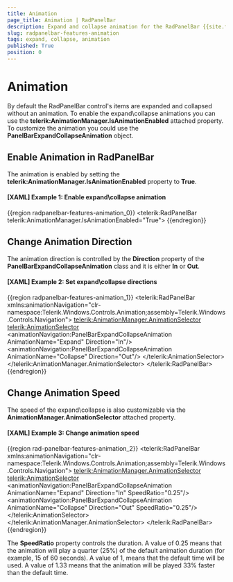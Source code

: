 ```yaml
---
title: Animation
page_title: Animation | RadPanelBar
description: Expand and collapse animation for the RadPanelBar {{site.framework_name}} control.
slug: radpanelbar-features-animation
tags: expand, collapse, animation
published: True
position: 0
---
```


# Animation

By default the RadPanelBar control's items are expanded and collapsed without an animation. To enable the expand\collapse animations you can use the **telerik:AnimationManager.IsAnimationEnabled** attached property. To customize the animation you could use the **PanelBarExpandCollapseAnimation** object.

## Enable Animation in RadPanelBar

The animation is enabled by setting the **telerik:AnimationManager.IsAnimationEnabled** property to **True**.

#### **[XAML] Example 1: Enable expand\collapse animation**
{{region radpanelbar-features-animation_0}}
	<telerik:RadPanelBar telerik:AnimationManager.IsAnimationEnabled="True">
{{endregion}}

## Change Animation Direction

The animation direction is controlled by the **Direction** property of the **PanelBarExpandCollapseAnimation** class and it is either **In** or **Out**.

#### **[XAML] Example 2: Set expand\collapse directions**

{{region radpanelbar-features-animation_1}}
	<telerik:RadPanelBar xmlns:animationNavigation="clr-namespace:Telerik.Windows.Controls.Animation;assembly=Telerik.Windows.Controls.Navigation"> 
		<telerik:AnimationManager.AnimationSelector>
			<telerik:AnimationSelector>
				<animationNavigation:PanelBarExpandCollapseAnimation AnimationName="Expand" Direction="In"/>
				<animationNavigation:PanelBarExpandCollapseAnimation AnimationName="Collapse" Direction="Out"/>
			</telerik:AnimationSelector>
		</telerik:AnimationManager.AnimationSelector>
	</telerik:RadPanelBar> 
{{endregion}}

## Change Animation Speed

The speed of the expand\collapse is also customizable via the **AnimationManager.AnimationSelector** attached property.

#### **[XAML] Example 3: Change animation speed**

{{region rad-panelbar-features-animation_2}}
	<telerik:RadPanelBar xmlns:animationNavigation="clr-namespace:Telerik.Windows.Controls.Animation;assembly=Telerik.Windows.Controls.Navigation"> 
		<telerik:AnimationManager.AnimationSelector>
			<telerik:AnimationSelector>
				<animationNavigation:PanelBarExpandCollapseAnimation AnimationName="Expand" Direction="In" SpeedRatio="0.25"/>
				<animationNavigation:PanelBarExpandCollapseAnimation AnimationName="Collapse" Direction="Out" SpeedRatio="0.25"/>
			</telerik:AnimationSelector>
		</telerik:AnimationManager.AnimationSelector>
	</telerik:RadPanelBar>
{{endregion}}

The **SpeedRatio** property controls the duration. A value of 0.25 means that the animation will play a quarter (25%) of the default animation duration (for example, 15 of 60 seconds). A value of 1, means that the default time will be used. A value of 1.33 means that the animation will be played 33% faster than the default time.